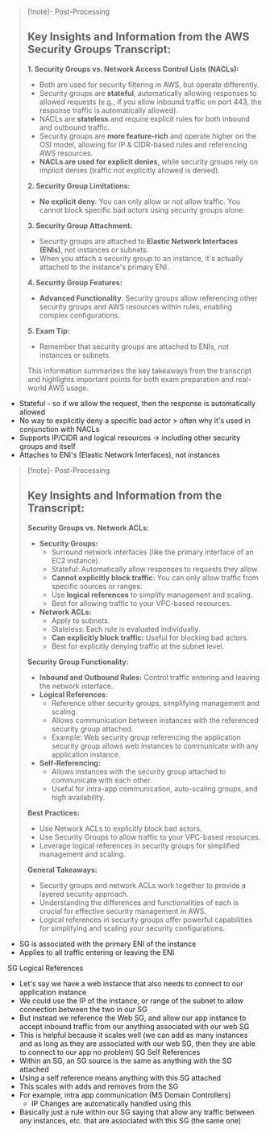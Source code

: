 >[!note]- Post-Processing
>## Key Insights and Information from the AWS Security Groups Transcript:
>
>**1. Security Groups vs. Network Access Control Lists (NACLs):**
>
>* Both are used for security filtering in AWS, but operate differently.
>* Security groups are **stateful**, automatically allowing responses to allowed requests (e.g., if you allow inbound traffic on port 443, the response traffic is automatically allowed).
>* NACLs are **stateless** and require explicit rules for both inbound and outbound traffic.
>* Security groups are **more feature-rich** and operate higher on the OSI model, allowing for IP & CIDR-based rules and referencing AWS resources.
>* **NACLs are used for explicit denies**, while security groups rely on implicit denies (traffic not explicitly allowed is denied).
>
>**2. Security Group Limitations:**
>
>* **No explicit deny**: You can only allow or not allow traffic. You cannot block specific bad actors using security groups alone.
>
>**3. Security Group Attachment:**
>
>* Security groups are attached to **Elastic Network Interfaces (ENIs)**, not instances or subnets.
>* When you attach a security group to an instance, it's actually attached to the instance's primary ENI.
>
>**4. Security Group Features:**
>
>* **Advanced Functionality**: Security groups allow referencing other security groups and AWS resources within rules, enabling complex configurations.
>
>**5. Exam Tip:**
>
>* Remember that security groups are attached to ENIs, not instances or subnets.
>
>
>This information summarizes the key takeaways from the transcript and highlights important points for both exam preparation and real-world AWS usage.
>

- Stateful - so if we allow the request, then the response is automatically allowed
- No way to explicitly deny a specific bad actor > often why it's used in conjunction with NACLs
- Supports IP/CIDR and logical resources -> including other security groups and itself
- Attaches to ENI's (Elastic Network Interfaces), not instances 

>[!note]- Post-Processing
>## Key Insights and Information from the Transcript:
>
>**Security Groups vs. Network ACLs:**
>
>* **Security Groups:**
>    * Surround network interfaces (like the primary interface of an EC2 instance).
>    * Stateful: Automatically allow responses to requests they allow.
>    * **Cannot explicitly block traffic:**  You can only allow traffic from specific sources or ranges.
>    * Use **logical references** to simplify management and scaling.
>    * Best for allowing traffic to your VPC-based resources.
>* **Network ACLs:**
>    * Apply to subnets.
>    * Stateless: Each rule is evaluated individually.
>    * **Can explicitly block traffic:** Useful for blocking bad actors.
>    * Best for explicitly denying traffic at the subnet level.
>
>**Security Group Functionality:**
>
>* **Inbound and Outbound Rules:** Control traffic entering and leaving the network interface.
>* **Logical References:**
>    * Reference other security groups, simplifying management and scaling.
>    * Allows communication between instances with the referenced security group attached.
>    * Example: Web security group referencing the application security group allows web instances to communicate with any application instance.
>* **Self-Referencing:**
>    * Allows instances with the security group attached to communicate with each other.
>    * Useful for intra-app communication, auto-scaling groups, and high availability.
>
>**Best Practices:**
>
>* Use Network ACLs to explicitly block bad actors.
>* Use Security Groups to allow traffic to your VPC-based resources.
>* Leverage logical references in security groups for simplified management and scaling.
>
>
>
>**General Takeaways:**
>
>* Security groups and network ACLs work together to provide a layered security approach.
>* Understanding the differences and functionalities of each is crucial for effective security management in AWS.
>* Logical references in security groups offer powerful capabilities for simplifying and scaling your security configurations.
>

- SG is associated with the primary ENI of the instance 
- Applies to all traffic entering or leaving the ENI

SG Logical References
- Let's say we have a web instance that also needs to connect to our application instance
- We could use the IP of the instance, or range of the subnet to allow connection between the two in our SG
- But instead we reference the Web SG, and allow our app instance to accept inbound traffic from our anything associated with our web SG
- This is helpful because it scales well (we can add as many instances and as long as they are associated with our web SG, then they are able to connect to our app no problem)
SG Self References 
- Within an SG, an SG source is the same as anything with the SG attached
- Using a self reference means anything with this SG attached
- This scales with adds and removes from the SG
- For example, intra app communication (MS Domain Controllers)
	- IP Changes are automatically handled using this
- Basically just a rule within our SG saying that allow any traffic between any instances, etc. that are associated with this SG (the same one)